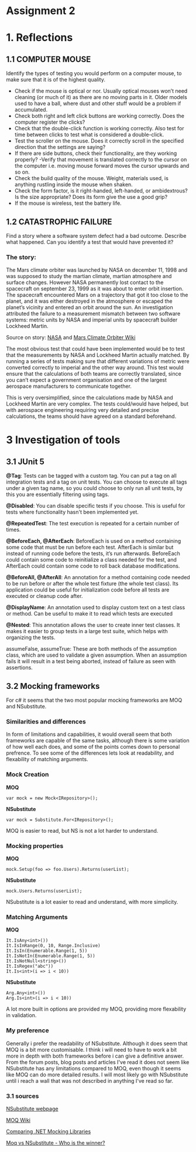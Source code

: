 # Assignment 2

# 1. Reflections

## 1.1 COMPUTER MOUSE 
Identify the types of testing you would perform on a computer mouse, to make sure that it is of the highest quality.
- Check if the mouse is optical or nor. Usually optical mouses won’t need cleaning (or much of it) as there are no moving parts in it. Older models used to have a ball, where dust and other stuff would be a problem if accumulated.
- Check both right and left click buttons are working correctly. Does the computer register the clicks?
- Check that the double-click function is working correctly. Also test for time between clicks to test what is considered a double-click.
- Test the scroller on the mouse. Does it correctly scroll in the specified direction that the settings are saying?
- If there are side buttons, check their functionality, are they working properly?
-Verify that movement is translated correctly to the cursor on the computer i.e. moving mouse forward moves the cursor upwards and so on.
- Check the build quality of the mouse. Weight, materials used, is anything rustling inside the mouse when shaken.
- Check the form factor, is it right-handed, left-handed, or ambidextrous? Is the size appropriate? Does its form give the use a good grip?
- If the mouse is wireless, test the battery life.


## 1.2 CATASTROPHIC FAILURE 
Find a story where a software system defect had a bad outcome. Describe what happened. Can you identify a test that would have prevented it?

### The story:
The Mars climate orbiter was launched by NASA on december 11, 1998 and was supposed to study the martian climate, martian atmosphere and surface changes. However NASA permanently lost contact to the spacecraft on september 23, 1999 as it was about to enter orbit insertion. The spacecraft encountered Mars on a trajectory that got it too close to the planet, and it was either destroyed in the atmosphere or escaped the planet’s vicinity and entered an orbit around the sun. An investigation attributed the failure to a measurement mismatch between two software systems: metric units by NASA and imperial units by spacecraft builder Lockheed Martin. 

Source on story: [NASA](https://solarsystem.nasa.gov/missions/mars-climate-orbiter/in-depth/) and [Mars Climate Orbiter Wiki](https://en.wikipedia.org/wiki/Mars_Climate_Orbiter) 

The most obvious test that could have been implemented would be to test that the measurements by NASA and Lockheed Martin actually matched. By running a series of tests making sure that different variations of metric were converted correctly to imperial and the other way around. This test would ensure that the calculations of both teams are correctly translated, since you can’t expect a government organisation and one of the largest aerospace manufacturers to communicate together.  

This is very oversimplified, since the calculations made by NASA and Lockheed Martin are very complex. The tests could/would have helped, but with aerospace engineering requiring very detailed and precise calculations, the teams should have agreed on a standard beforehand. 


# 3 Investigation of tools

## 3.1 JUnit 5

**@Tag**: Tests can be tagged with a custom tag. You can put a tag on all integration tests and a tag on unit tests. You can choose to execute all tags under a given tag name, so you could choose to only run all unit tests, by this you are essentially filtering using tags.

**@Disabled**: You can disable specific tests if you choose. This is useful for tests where functionality hasn't been implemented yet.

**@RepeatedTest**: The test execution is repeated for a certain number of times.

**@BeforeEach, @AfterEach**: BeforeEach is used on a method containing some code that must be run before each test. AfterEach is similar but instead of running code before the tests, it’s run afterwards. BeforeEach could contain some code to reinitialize a class needed for the test, and AfterEach could contain some code to roll back database modifications.

**@BeforeAll, @AfterAll**: An annotation for a method containing code needed to be run before or after the whole test fixture (the whole test class). Its application could be useful for initialization code before all tests are executed or cleanup code after.

**@DisplayName**: An annotation used to display custom text on a test class or method. Can be useful to make it to read which tests are executed

**@Nested**: This annotation allows the user to create inner test classes. It makes it easier to group tests in a large test suite, which helps with organizing the tests.

assumeFalse, assumeTrue: These are both methods of the assumption class, which are used to validate a given assumption. When an assumption fails it will result in a test being aborted, instead of failure as seen with assertions.


## 3.2 Mocking frameworks

For c# it seems that the two most popular mocking frameworks are MOQ and NSubstitute. 

### Similarities and differences

In form of limitations and capabilities, it would overall seem that both frameworks are capable of the same tasks, although there is some variation of how well each does, and some of the points comes down to personal prefrence. To see some of the differences lets look at readability, and flexability of matching arguments. 

### **Mock Creation**

**MOQ**

```
var mock = new Mock<IRepository>();
``` 

**NSubstitute**

````
var mock = Substitute.For<IRepository>(); 
````

MOQ is easier to read, but NS is not a lot harder to understand.

### **Mocking properties** 

**MOQ**
````
mock.Setup(foo => foo.Users).Returns(userList);
````
**NSubstitute**
````
mock.Users.Returns(userList);
````

NSubstitute is a lot easier to read and understand, with more simplicity. 


### **Matching Arguments**

**MOQ**
````
It.IsAny<int>())
It.IsInRange(0, 10, Range.Inclusive) 
It.IsIn(Enumerable.Range(1, 5))
It.IsNotIn(Enumerable.Range(1, 5))
It.IsNotNull<string>())
It.IsRegex("abc"))
It.Is<int>(i => i < 10))
````
**NSubstitute**
````
Arg.Any<int>())
Arg.Is<int>(i => i < 10))
````

A lot more built in options are provided my MOQ, providing more flexability in validation.

### **My preference**

Generally i prefer the readability of NSubstitute. Although it does seem that MOQ is a bit more customisable. I think i will need to have to work a bit more in depth with both frameworks before i can give a definitive answer. From the forum posts, blog posts and articles I've read it does not seem like NSubstitute has any limitations compared to MOQ, even though it seems like MOQ can do more detailed results. I will most likely go with NSubstitute until i reach a wall that was not described in anything I've read so far. 

### 3.1 sources
[NSubstitute webpage](https://nsubstitute.github.io/)

[MOQ Wiki](https://github.com/Moq/moq4/wiki/Quickstart)

[Comparing .NET Mocking Libraries](https://www.danclarke.com/comparing-dotnet-mocking-libraries)

[Moq vs NSubstitute - Who is the winner?](https://dev.to/cloudx/moq-vs-nsubstitute-who-is-the-winner-40gi)
